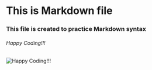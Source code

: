 # This is Markdown file
### This file is created to practice Markdown syntax
###### Happy Coding!!!

![Happy Coding!!!](https://png.pngtree.com/png-vector/20230728/ourmid/pngtree-coder-clipart-boy-working-with-computer-game-on-the-desk-vector-png-image_6804917.png)
